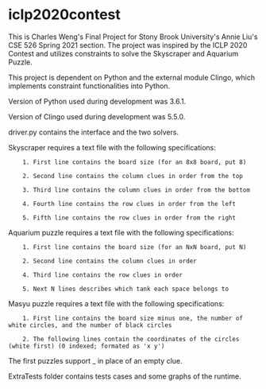 # iclp2020contest

This is Charles Weng's Final Project for Stony Brook University's Annie Liu's CSE 526 Spring 2021 section. The project was inspired by the ICLP 2020 Contest and utilizes constraints to solve the Skyscraper and Aquarium Puzzle.

This project is dependent on Python and the external module Clingo, which implements constraint functionalities into Python.

Version of Python used during development was 3.6.1.

Version of Clingo used during development was 5.5.0.


driver.py contains the interface and the two solvers.

Skyscraper requires a text file with the following specifications:

		1. First line contains the board size (for an 8x8 board, put 8)

		2. Second line contains the column clues in order from the top

		3. Third line contains the column clues in order from the bottom

		4. Fourth line contains the row clues in order from the left

		5. Fifth line contains the row clues in order from the right



Aquarium puzzle requires a text file with the following specifications:

		1. First line contains the board size (for an NxN board, put N)

		2. Second line contains the column clues in order

		4. Third line contains the row clues in order

		5. Next N lines describes which tank each space belongs to



Masyu puzzle requires a text file with the following specifications:

		1. First line contains the board size minus one, the number of white circles, and the number of black circles

		2. The following lines contain the coordinates of the circles (white first) (0 indexed; formated as 'x y')



The first puzzles support _ in place of an empty clue.

ExtraTests folder contains tests cases and some graphs of the runtime.
